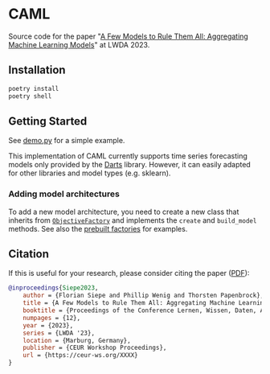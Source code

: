 # CAML

Source code for the paper "[A Few Models to Rule Them All: Aggregating Machine Learning Models](https://floriansiepe.de/publication/caml/Model_Clustering___LWDA_2023_Paper.pdf)" at LWDA 2023.

## Installation

```bash
poetry install
poetry shell
```

## Getting Started

See [demo.py](src/demo.py) for a simple example.

This implementation of CAML currently supports time series forecasting models only provided by
the [Darts](https://github.com/unit8co/darts) library. However, it can easily adapted for other libraries and model
types (e.g. sklearn).

### Adding model architectures

To add a new model architecture, you need to create a new class that inherits
from [`ObjectiveFactory`](src/aggregation/objective_factories/objective_factory.py) and implements the `create`
and `build_model` methods. See also the [prebuilt factories](src/aggregation/objective_factories) for examples.

## Citation

If this is useful for your research, please consider citing the paper ([PDF](https://floriansiepe.de/publication/caml/Model_Clustering___LWDA_2023_Paper.pdf)):

```bibtex
@inproceedings{Siepe2023,
    author = {Florian Siepe and Phillip Wenig and Thorsten Papenbrock},
    title = {A Few Models to Rule Them All: Aggregating Machine Learning Models},
    booktitle = {Proceedings of the Conference Lernen, Wissen, Daten, Analysen},
    numpages = {12},
    year = {2023},
    series = {LWDA '23},
    location = {Marburg, Germany},
    publisher = {CEUR Workshop Proceedings},
    url = {https://ceur-ws.org/XXXX}
}
```
